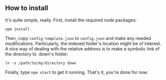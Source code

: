 ## How to install

It's quite simple, really. First, install the required node packages:

`npm install`

Then, copy `config-template.json` to `config.json` and make any needed modifications. Particularly, the indexed folder's location might be of interest. A nice way of dealing with the relative address is to make a symbolic link of the directory to .down's folder:

`ln -s /path/to/my/directory down`

Finally, type `npm start` to get it running. That's it, you're done for now.
